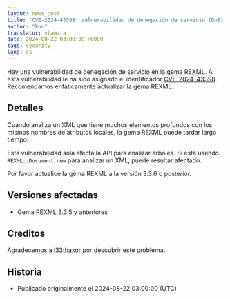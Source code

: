 ```yaml
---
layout: news_post
title: "CVE-2024-43398: Vulnerabilidad de denegación de servicio (DoS) en REXML"
author: "kou"
translator: vtamara
date: 2024-08-22 03:00:00 +0000
tags: security
lang: es
---
```


Hay una vulnerabilidad de denegación de servicio en la gema REXML.
A esta vulnerabilidad le ha sido asignado el identificador
[CVE-2024-43398](https://www.cve.org/CVERecord?id=CVE-2024-43398).
Recomendamos enfáticamente actualizar la gema REXML.

## Detalles

Cuando analiza un XML que tiene muchos elementos profundos con los
mismos nombres de atributos locales, la gema REXML puede tardar
largo tiempo.

Esta vulnerabilidad  sola afecta la API para analizar árboles.
Si está usando `REXML::Document.new`  para analizar un XML, puede
resultar afectado.

Por favor actualice la gema REXML a la versión 3.3.6 o posterior.

## Versiones afectadas

* Gema REXML 3.3.5 y anteriores

## Creditos

Agradecemos a [l33thaxor](https://hackerone.com/l33thaxor) por descubrir
este problema.

## Historia

* Publicado originalmente el 2024-08-22 03:00:00 (UTC)
